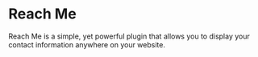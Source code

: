 # Reach Me
Reach Me is a simple, yet powerful plugin that allows you to display your contact information anywhere on your website.
